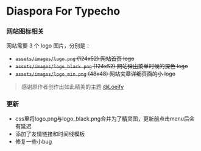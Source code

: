 # Diaspora For Typecho

### 网站图标相关

网站需要 3 个 logo 图片，分别是：

- ~~`assets/images/logo.png` (124x52) 网站首页 logo~~
- ~~`assets/images/logo_black.png` (124x52) 网站弹出菜单时候的深色 logo~~
- ~~`assets/images/logo_min.png` (48x48) 网站文章详细页面的小 logo~~

> 感谢原作者创作出如此精美的主题 [@Loeify](https://github.com/LoeiFy/Diaspora)

### 更新
- css里将logo.png与logo_black.png合并为了精灵图，更新前点击menu后会有延迟
- 添加了友情链接和时间线模板
- 修复一些小bug
